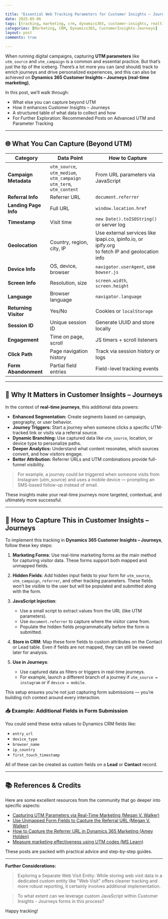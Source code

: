 ```yaml
---

title: "Essential Web Tracking Parameters for Customer Insights – Journeys"
date: 2025-05-06
tags: [tracking, marketing, crm, dynamics365, customer-insights, realtime-journeys]
categories: [Marketing, CRM, Dynamics365, CustomerInsights-Journeys]
layout: post
comments: true

---
```


When running digital campaigns, capturing **UTM parameters** like `utm_source` and `utm_campaign` is a common and essential practice. But that’s just the tip of the iceberg. There’s a lot more you can (and should) track to enrich journeys and drive personalized experiences, and this can also be achieved on **Dynamics 365 Customer Insights – Journeys (real-time marketing)**,

In this post, we’ll walk through:

* What else you can capture beyond UTM
* How it enhances Customer Insights – Journeys
* A structured table of what data to collect and how
* For Further Exploration: Recommended Posts on Advanced UTM and Parameter Tracking

---

## 🌐 What You Can Capture (Beyond UTM)

| Category              | Data Point                        | How to Capture                            |
|-----------------------|-----------------------------------|-------------------------------------------|
| **Campaign Metadata** | `utm_source`, `utm_medium`, `utm_campaign`<br>`utm_term`, `utm_content` | From URL parameters via JavaScript        |
| **Referral Info**     | Referrer URL                      | `document.referrer`                       |
| **Landing Page Info** | Full URL                          | `window.location.href`                    |
| **Timestamp**         | Visit time                        | `new Date().toISOString()` or server log  |
| **Geolocation**       | Country, region, city, IP         | Use external services like ipapi.co, ipinfo.io, or ipify.org <br>to fetch IP and geolocation info |
| **Device Info**       | OS, device, browser               | `navigator.userAgent`, use `bowser.js`    |
| **Screen Info**       | Resolution, size                  | `screen.width`, `screen.height`           |
| **Language**          | Browser language                  | `navigator.language`                      |
| **Returning Visitor** | Yes/No                            | Cookies or `localStorage`                 |
| **Session ID**        | Unique session ID                 | Generate UUID and store locally           |
| **Engagement**        | Time on page, scroll              | JS timers + scroll listeners              |
| **Click Path**        | Page navigation history           | Track via session history or logs         |
| **Form Abandonment**  | Partial field entries             | Field-level tracking events               |

---

## 🤔 Why It Matters in Customer Insights – Journeys

In the context of **real-time journeys**, this additional data powers:

* **Enhanced Segmentation:** Create segments based on campaign, geography, or user behavior.
* **Journey Triggers:** Start a journey when someone clicks a specific UTM-tracked link or visits via a referral source.
* **Dynamic Branching:** Use captured data like `utm_source`, location, or device type to personalize paths.
* **Deeper Analytics:** Understand what content resonates, which sources convert, and how visitors engage.
* **Better Attribution:** Referrer URLs and UTM combinations provide full-funnel visibility.

> For example, a journey could be triggered when someone visits from Instagram (utm\_source) and uses a mobile device — prompting an SMS-based follow-up instead of email.

These insights make your real-time journeys more targeted, contextual, and ultimately more successful.

---

## 🔧 How to Capture This in Customer Insights – Journeys

To implement this tracking in **Dynamics 365 Customer Insights – Journeys**, follow these key steps:

1. **Marketing Forms**: Use real-time marketing forms as the main method for capturing visitor data. These forms support both mapped and unmapped fields.

2. **Hidden Fields**: Add hidden input fields to your form for `utm_source`, `utm_campaign`, `referrer`, and other tracking parameters. These fields won't be visible to the user but will be populated and submitted along with the form.

3. **JavaScript Injection**:

   * Use a small script to extract values from the URL (like UTM parameters).
   * Use `document.referrer` to capture where the visitor came from.
   * Populate the hidden fields programmatically before the form is submitted.

4. **Store in CRM**: Map these form fields to custom attributes on the Contact or Lead table. Even if fields are not mapped, they can still be viewed later for analysis.

5. **Use in Journeys**:

   * Use captured data as filters or triggers in real-time journeys.
   * For example, launch a different branch of a journey if `utm_source = instagram` or if `device = mobile`.

This setup ensures you’re not just capturing form submissions — you’re building rich context around every interaction.

### 📥 Example: Additional Fields in Form Submission

You could send these extra values to Dynamics CRM fields like:

* `entry_url`
* `device_type`
* `browser_name`
* `ip_country`
* `first_touch_timestamp`

All of these can be created as custom fields on a **Lead** or **Contact** record.

---

## 📚 References & Credits

Here are some excellent resources from the community that go deeper into specific aspects:

* [Capturing UTM Parameters via Real-Time Marketing (Megan V. Walker)](https://meganvwalker.com/capturing-utm-parameters-via-realtime-marketing/)
* [Use Unmapped Form Fields to Capture the Referral URL (Megan V. Walker)](https://meganvwalker.com/use-unmapped-form-field-capture-referral-url/)
* [How to Capture the Referrer URL in Dynamics 365 Marketing (Amey Holden)](https://www.ameyholden.com/articles/dynamics-365-marketing-form-referre-url)
* [Measure marketing effectiveness using UTM codes (MS Learn)](https://learn.microsoft.com/en-us/dynamics365/customer-insights/journeys/real-time-marketing-utm)


These posts are packed with practical advice and step-by-step guides.

---

**Further Considerations:** 

>Exploring a Separate Web Visit Entity: While storing web visit data in a dedicated custom entity like "Web Visit" offers cleaner tracking and more robust reporting, it certainly involves additional implementation.

>To what extent can we leverage custom JavaScript within Customer Insights - Journeys forms in this process?

Happy tracking!

